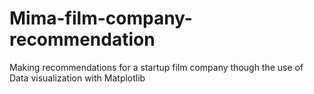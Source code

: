 # Mima-film-company-recommendation
Making recommendations for a startup film company though the use of Data visualization with Matplotlib
